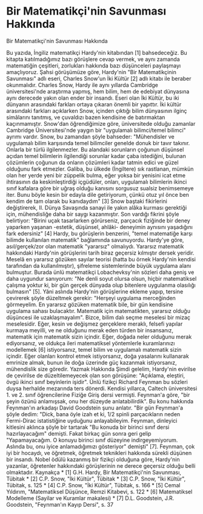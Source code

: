 # Bir Matematikçi'nin Savunması Hakkında


Bir Matematikçi'nin Savunması Hakkında



 Bu yazıda, İngiliz matematikçi Hardy'nin kitabından [1] bahsedeceğiz. Bu kitapta  katılmadığımız bazı görüşlere cevap vermek, ve aynı zamanda matematiğin çeşitleri, zorlukları hakkında bazı düşünceleri paylaşmayı amaçlıyoruz.              Şahsi görüşümüze göre, Hardy'nin "Bir Matematikçinin Savunması" adlı eseri, Charles Snow'un İki Kültür [2] adlı kitabı ile beraber okunmalıdır. Charles Snow, Hardy ile aynı yıllarda Cambridge üniversitesi'nde araştırma yapmış, hem bilim, hem de edebiyat dünyasına aynı derecede yakın olan ender bir insandı. Eseri olan İki Kültür, bu iki dünyanın arasındaki farkları ortaya çıkaran önemli bir yapıttır. İki kültür arasındaki farkları açıklarken Snow, içinden çıktığı bilim dünyasının ilginç simâlarını tanıtmış, ve çuvaldızı bazen kendisine de batırmaktan kaçınmamıştır.              Snow'dan öğrendiğimize göre, üniversitede olduğu zamanlar Cambridge Üniversitesi'nde yaygın bir "uygulamalı bilimci/temel bilimci" ayrımı vardır. Snow, bu zamandan şöyle bahseder: "Mühendisler ve uygulamalı bilim karşısında temel bilimciler genelde donuk bir tavır takınır. Onlarla bir türlü ilgilenmezler. Bu alandaki sorunların çoğunun düşünsel açıdan temel bilimlerin ilgilendiği sorunlar kadar çaba istediğini, bulunan çözümlerin çoğunun da onların çözümleri kadar tatmin edici ve güzel olduğunu fark etmezler. Galiba, bu ülkede (İngiltere) sık rastlanan, mümkün olan her yerde yeni bir züppelik bulma, eğer yoksa bir yenisini icat etme ihtirasının da keskinleştirdiği içgüdüler, onları, uygulamalı bilimlerin ikinci sınıf kafalara göre bir uğraş olduğu kanısını sorgusuz sualsiz benimsemeye iter. Bunu böyle kesin bir edayla dile getiriyorum, çünkü otuz yıl önce ben kendim de tam olarak bu kanıdaydım" [3]              Snow baştaki fikirlerini değiştirerek, II. Dünya Savaşında sanayi ile yakın alâka kurması gerektiği için, mühendisliğe daha bir saygı kazanmıştır. Son vardığı fikrini şöyle belirtiyor: "Birini uçak tasarlarken görürseniz, parçacık fiziğinde bir deney yaparken yaşanan -estetik, düşünsel, ahlâki- deneyimin aynısını yaşadığını fark edersiniz" [4]               Hardy, bu görüşlerin benzerini, "temel matematiğe karşı bilimde kullanılan matematik" bağlamında savunuyordu. Hardy'ye göre, asıl/gerçek/zor olan matematik "yararsız" olmalıydı.              Yararsız matematik hakkındaki Hardy'nin görüşlerini tarih biraz geçersiz kılmıştır dersek yeridir. Meselâ en yararsız gözüken sayılar teorisi (hatta bu örnek Hardy'nin kendisi tarafından da kullanılmıştır), şifreleme sistemlerinde büyük uygulama alanı  bulmuştur. Burada ünlü matematikçi Lobachevksy'nin sözleri daha geniş ve daha uygundur sanıyorum: "Ne denli soyut olursa olsun, hiçbir matematiksel çalışma yoktur ki, bir gün gerçek dünyada olup bitenlere uygulanma olasılığı bulmasın" [5].              Yâni aslında Hardy'nin görüşlerine ekleme yapıp, tersine çevirerek şöyle düzeltmek gerekir:               "Herşeyi uygulama merceğinden görmeyelim. En yararsız gözüken matematik bile, bir gün kendisine uygulama sahası bulacaktır. Matematik için matematikten, yararsız olduğu düşüncesi ile uzaklaşmayalım".              Bizce, bilim dalı seçme meselesi bir mizaç meselesidir. Eğer, kesin ve değişmez gerçeklere meraklı, felsefi yapılar kurmaya meyilli, ve ne olduğunu merak eden türden bir insansanız, matematik için matematik sizin içindir.              Eğer, doğada neler olduğunu merak ediyorsanız, ve oldukça ileri matematiksel yöntemlerle kuramlarınızı modellemek [6] istiyorsanız, temel bilim ve uygulamalı matematik sizin içindir.              Eğer olanları kontrol etmek istiyorsanız, doğa yasalarını kullanarak emrinize almak, bunun ile doğa üzerinde güç kazanmak istiyorsanız, mühendislik size göredir.                 Yazmak Hakkında             Şimdi gelelim, Hardy'nin evirilse de çevirilse de düzeltilemeyecek olan son görüşüne: "Açıklama, eleştiri, övgü ikinci sınıf beyinlerin işidir". Ünlü fizikçi Richard Feynman bu sözleri duysa herhalde mezarında ters dönerdi. Kendisi yıllarca, Caltech üniversitesi 1. ve 2. sınıf öğrencilerine Fiziğe Giriş dersi vermişti. Feynman'a göre, "bir şeyin özünü anlamışsak, onu her düzeyde anlatabilirdik". Bu konu hakkında Feynman'ın arkadaşı David Goodstein şunu anlatır.              "Bir gün Feynman'a şöyle dedim: "Dick, bana öyle izah et ki, 1/2 spinli parçacıkların neden Fermi-Dirac istatistiğine uyduğunu anlayabileyim. Feynman, dinleyici kitlesini aklınca şöyle bir tartarak "Bu konuda bir birinci sınıf dersi hazırlayacağım" demişti. Fakat birkaç gün sonra geri gelip "Yapamayacağım. O konuyu birinci sınıf düzeyine indirgeyemiyorum. Aslında bu, onu iyice anlamadığımızı gösteriyor" demişti" [7].               Feynman, çok iyi bir hocaydı, ve öğretmek, öğretmek teknikleri hakkında sürekli düşünen bir insandı. Nobel ödülü kazanmış bir fizikçi olduğuna göre, Hardy'nin yazanlar, öğretenler hakkındaki görüşlerinin ne derece geçersiz olduğu belli olmaktadır.            Kaynakça           * [1] G.H. Hardy, Bir Matematikçi'nin Savunması, Tübitak   * [2] C.P. Snow, "İki Kültür", Tübitak   * [3] C.P. Snow, "İki Kültür", Tübitak, s. 125   * [4] C.P. Snow, "İki Kültür", Tübitak, s. 166   * [5] Cemal Yıldırım, "Matematiksel Düşünce, Remzi Kitabevi, s. 122   * [6] Matematiksel Modelleme (Sayilar ve Kuramlar makalesi)    * [7] D.L. Goodstein, J.R. Goodstein, "Feynman'ın Kayıp Dersi", s. 37




